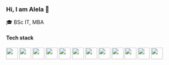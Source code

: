 ### Hi, I am Alela 👋

:mortar_board: BSc IT, MBA

#### Tech stack

<!-- <img height="32" width="32" src="https://cdn.jsdelivr.net/npm/simple-icons@v8/icons/PostgreSQL.svg" /> -->
<img height="32" width="32" src="https://cdn.simpleicons.org/javascript" />  <img height="32" width="32" src="https://cdn.simpleicons.org/react" /> <img height="32" width="32" src="https://cdn.simpleicons.org/html5" /> <img height="32" width="32" src="https://cdn.simpleicons.org/css3" /> <img height="32" width="32" src="https://cdn.simpleicons.org/bootstrap" /> <img height="32" width="32" src="https://cdn.simpleicons.org/python" /> <img height="32" width="32" src="https://cdn.simpleicons.org/django" /> <img height="32" width="32" src="https://cdn.simpleicons.org/PostgreSQL" /> <img height="32" width="32" src="https://cdn.simpleicons.org/sqlite" /> <img height="32" width="32" src="https://cdn.simpleicons.org/ubuntu" /> <img height="32" width="32" src="https://cdn.simpleicons.org/nginx" /> <img height="32" width="32" src="https://cdn.simpleicons.org/git" />



<!-- <img src="https://img.shields.io/badge/JavaScript-323330?style=for-the-badge&logo=javascript&logoColor=F7DF1E"> <img src="https://img.shields.io/badge/React-20232A?style=for-the-badge&logo=react&logoColor=61DAFB"> <img src="https://img.shields.io/badge/Bootstrap-563D7C?style=for-the-badge&logo=bootstrap&logoColor=white" />

<img src="https://img.shields.io/badge/Python-FFD43B?style=for-the-badge&logo=python&logoColor=blue" > <img src="https://img.shields.io/badge/Django-092E20?style=for-the-badge&logo=django&logoColor=green" /> <img src="https://img.shields.io/badge/PostgreSQL-316192?style=for-the-badge&logo=postgresql&logoColor=white" /> <img src="https://img.shields.io/badge/SQLite-07405E?style=for-the-badge&logo=sqlite&logoColor=white" />
 -->




<!--
**dicksonosoo/dicksonosoo** is a ✨ _special_ ✨ repository because its `README.md` (this file) appears on your GitHub profile.

Here are some ideas to get you started:

- 🔭 I’m currently working on ...
- 🌱 I’m currently learning ...
- 👯 I’m looking to collaborate on ...
- 🤔 I’m looking for help with ...
- 💬 Ask me about ...
- 📫 How to reach me: ...
- 😄 Pronouns: ...
- ⚡ Fun fact: ...
-->

